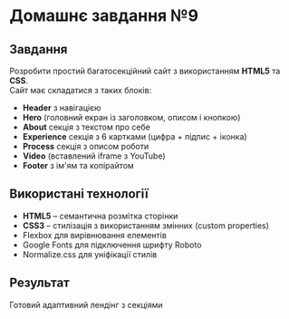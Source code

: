 # Домашнє завдання №9

## Завдання
Розробити простий багатосекційний сайт з використанням **HTML5** та **CSS**.  
Сайт має складатися з таких блоків:
- **Header** з навігацією  
- **Hero** (головний екран із заголовком, описом і кнопкою)  
- **About** секція з текстом про себе  
- **Experience** секція з 6 картками (цифра + підпис + іконка)  
- **Process** секція з описом роботи  
- **Video** (вставлений iframe з YouTube)  
- **Footer** з ім'ям та копірайтом  

## Використані технології
- **HTML5** – семантична розмітка сторінки  
- **CSS3** – стилізація з використанням змінних (custom properties)  
- Flexbox для вирівнювання елементів  
- Google Fonts для підключення шрифту Roboto  
- Normalize.css для уніфікації стилів  
  

## Результат
Готовий адаптивний лендінг з секціями
